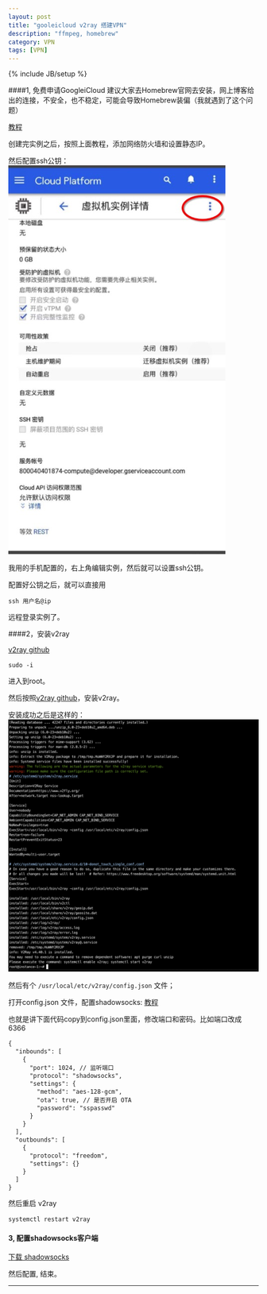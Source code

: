 ```yaml
---
layout: post
title: "gooleicloud v2ray 搭建VPN"
description: "ffmpeg, homebrew"
category: VPN
tags: [VPN]
---
```

{% include JB/setup %}

####1, 免费申请GoogleiCloud
建议大家去Homebrew官网去安装，网上博客给出的连接，不安全，也不稳定，可能会导致Homebrew装偏（我就遇到了这个问题）

[教程](https://qiyueliuhuo.github.io/2020/05/02/科学上网-谷歌免费云服务器Google-Cloud-搭建v2ray服务器详细教程/)

创建完实例之后，按照上面教程，添加网络防火墙和设置静态IP。    

然后配置ssh公钥：   
![](/images/posts/vpn/ssh.jpeg)

我用的手机配置的，右上角编辑实例，然后就可以设置ssh公钥。

配置好公钥之后，就可以直接用

```
ssh 用户名@ip
```

远程登录实例了。


####2，安装v2ray   

[v2ray github](https://github.com/v2fly/fhs-install-v2ray/blob/master/README.zh-Hans-CN.md)


```
sudo -i
```
进入到root。

然后按照[v2ray github](https://github.com/v2fly/fhs-install-v2ray/blob/master/README.zh-Hans-CN.md)，安装v2ray。  

安装成功之后是这样的： 
![](/images/posts/vpn/config.png)

然后有个 `/usr/local/etc/v2ray/config.json` 文件；

打开config.json 文件，配置shadowsocks:
[教程](https://toutyrater.github.io/basic/Shadowsocks.html)

也就是讲下面代码copy到config.json里面，修改端口和密码。比如端口改成 6366   

```
{
  "inbounds": [
    {
      "port": 1024, // 监听端口
      "protocol": "shadowsocks",
      "settings": {
        "method": "aes-128-gcm",
        "ota": true, // 是否开启 OTA
        "password": "sspasswd"
      }
    }
  ],
  "outbounds": [
    {
      "protocol": "freedom",  
      "settings": {}
    }
  ]
}
```

然后重启 v2ray   

```
systemctl restart v2ray
```

#### 3, 配置shadowsocks客户端    
[下载 shadowsocks](https://github.com/shadowsocks/ShadowsocksX-NG/releases/tag/v1.9.4)

然后配置, 结束。    

---

